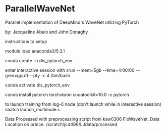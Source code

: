# ParallelWaveNet

Parallel implementation of DeepMind's WaveNet utilizing PyTorch

by: Jacqueline Abalo and John Donaghy

instructions to setup

module load anaconda3/5.3.1

conda create -n dis_pytorch_env

enter interactive session with
srun --mem=5gb --time=4:00:00 --gres=gpu:1 --pty -c 4 /bin/bash

conda activate dis_pytorch_env

conda install pytorch torchvision cudatoolkit=10.0 -c pytorch

to launch training from log-0 node (don't launch while in interactive session)
sbatch launch_multinode.s

Data Processed with preprocessing script from ksw0306 FloWaveNet.
Data Location on prince: /scratch/jcd496/LJdata/processed
